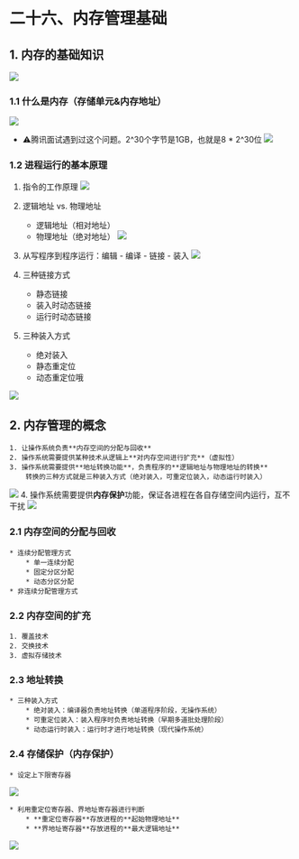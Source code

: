 # 二十六、内存管理基础

## 1. 内存的基础知识
![](%E4%BA%8C%E5%8D%81%E5%85%AD%E3%80%81%E5%86%85%E5%AD%98%E7%AE%A1%E7%90%86%E5%9F%BA%E7%A1%80/0587CE5E-774D-41EE-B74F-803664793C5C.png)

### 1.1 什么是内存（存储单元&内存地址）
![](%E4%BA%8C%E5%8D%81%E5%85%AD%E3%80%81%E5%86%85%E5%AD%98%E7%AE%A1%E7%90%86%E5%9F%BA%E7%A1%80/%E6%88%AA%E5%B1%8F2021-06-24%2016.17.27.png)
* ⚠️腾讯面试遇到过这个问题。2^30个字节是1GB，也就是8 * 2^30位
![](%E4%BA%8C%E5%8D%81%E5%85%AD%E3%80%81%E5%86%85%E5%AD%98%E7%AE%A1%E7%90%86%E5%9F%BA%E7%A1%80/181C65B9-64C6-4D7C-9BCD-D3ED85BDB9DB.png)

### 1.2 进程运行的基本原理
1. 指令的工作原理
![](%E4%BA%8C%E5%8D%81%E5%85%AD%E3%80%81%E5%86%85%E5%AD%98%E7%AE%A1%E7%90%86%E5%9F%BA%E7%A1%80/%E6%88%AA%E5%B1%8F2021-06-24%2016.27.28.png)
2. 逻辑地址 vs. 物理地址
	* 逻辑地址（相对地址）
	* 物理地址（绝对地址）
![](%E4%BA%8C%E5%8D%81%E5%85%AD%E3%80%81%E5%86%85%E5%AD%98%E7%AE%A1%E7%90%86%E5%9F%BA%E7%A1%80/%E6%88%AA%E5%B1%8F2021-06-24%2016.28.47.png)

3. 从写程序到程序运行：编辑 - 编译 - 链接 - 装入
![](%E4%BA%8C%E5%8D%81%E5%85%AD%E3%80%81%E5%86%85%E5%AD%98%E7%AE%A1%E7%90%86%E5%9F%BA%E7%A1%80/%E6%88%AA%E5%B1%8F2021-06-24%2016.29.51.png)

4. 三种链接方式
	* 静态链接
	* 装入时动态链接
	* 运行时动态链接

5. 三种装入方式
	* 绝对装入
	* 静态重定位
	* 动态重定位哦

![](%E4%BA%8C%E5%8D%81%E5%85%AD%E3%80%81%E5%86%85%E5%AD%98%E7%AE%A1%E7%90%86%E5%9F%BA%E7%A1%80/0587CE5E-774D-41EE-B74F-803664793C5C%202.png)

## 2. 内存管理的概念
	1. 让操作系统负责**内存空间的分配与回收**
	2. 操作系统需要提供某种技术从逻辑上**对内存空间进行扩充**（虚拟性）
	3. 操作系统需要提供**地址转换功能**，负责程序的**逻辑地址与物理地址的转换**
		转换的三种方式就是三种装入方式（绝对装入，可重定位装入，动态运行时装入）
![](%E4%BA%8C%E5%8D%81%E5%85%AD%E3%80%81%E5%86%85%E5%AD%98%E7%AE%A1%E7%90%86%E5%9F%BA%E7%A1%80/%E6%88%AA%E5%B1%8F2021-06-24%2016.40.45.png)
	4. 操作系统需要提供**内存保护**功能，保证各进程在各自存储空间内运行，互不干扰
![](%E4%BA%8C%E5%8D%81%E5%85%AD%E3%80%81%E5%86%85%E5%AD%98%E7%AE%A1%E7%90%86%E5%9F%BA%E7%A1%80/%E6%88%AA%E5%B1%8F2021-06-24%2016.48.14.png)

### 2.1 内存空间的分配与回收
	* 连续分配管理方式
		* 单一连续分配
		* 固定分区分配
		* 动态分区分配
	* 非连续分配管理方式
### 2.2 内存空间的扩充
	1. 覆盖技术
	2. 交换技术
	3. 虚拟存储技术

### 2.3 地址转换
	* 三种装入方式
		* 绝对装入：编译器负责地址转换（单道程序阶段，无操作系统）
		* 可重定位装入：装入程序时负责地址转换（早期多道批处理阶段）
		* 动态运行时装入：运行时才进行地址转换（现代操作系统）

### 2.4 存储保护（内存保护）
	* 设定上下限寄存器
![](%E4%BA%8C%E5%8D%81%E5%85%AD%E3%80%81%E5%86%85%E5%AD%98%E7%AE%A1%E7%90%86%E5%9F%BA%E7%A1%80/4B982B22-C9E1-43A6-8E7C-1FA61E9ED4E0.png)

	* 利用重定位寄存器、界地址寄存器进行判断
		* **重定位寄存器**存放进程的**起始物理地址**
		* **界地址寄存器**存放进程的**最大逻辑地址**
![](%E4%BA%8C%E5%8D%81%E5%85%AD%E3%80%81%E5%86%85%E5%AD%98%E7%AE%A1%E7%90%86%E5%9F%BA%E7%A1%80/753150F4-638C-41BB-908D-3385870845F9.png)



